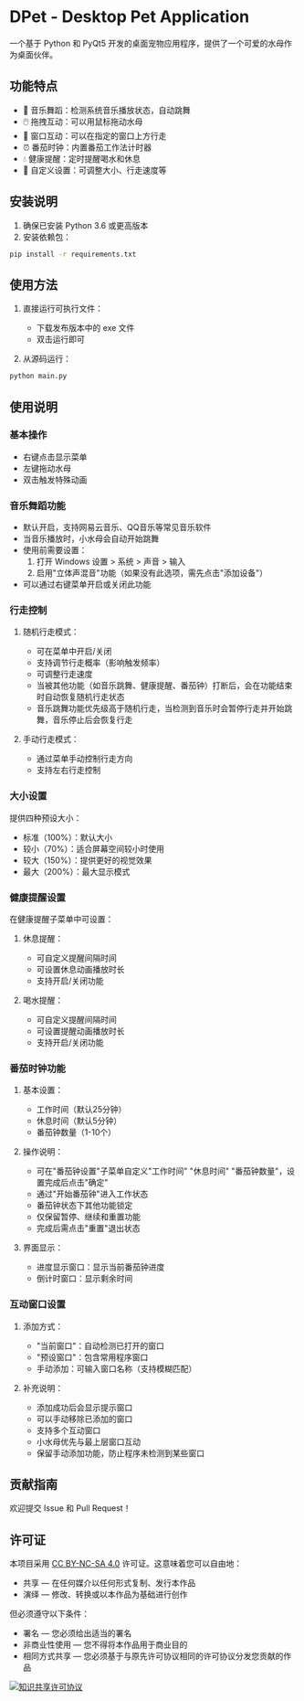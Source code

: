 # DPet - Desktop Pet Application

一个基于 Python 和 PyQt5 开发的桌面宠物应用程序，提供了一个可爱的水母作为桌面伙伴。

## 功能特点

- 🎵 音乐舞蹈：检测系统音乐播放状态，自动跳舞
- 🖱️ 拖拽互动：可以用鼠标拖动水母
- 🎯 窗口互动：可以在指定的窗口上方行走
- ⏰ 番茄时钟：内置番茄工作法计时器
- 💧 健康提醒：定时提醒喝水和休息
- 🎨 自定义设置：可调整大小、行走速度等

## 安装说明

1. 确保已安装 Python 3.6 或更高版本
2. 安装依赖包：
```bash
pip install -r requirements.txt
```

## 使用方法

1. 直接运行可执行文件：
   - 下载发布版本中的 exe 文件
   - 双击运行即可

2. 从源码运行：
```bash
python main.py
```

## 使用说明

### 基本操作
- 右键点击显示菜单
- 左键拖动水母
- 双击触发特殊动画

### 音乐舞蹈功能
- 默认开启，支持网易云音乐、QQ音乐等常见音乐软件
- 当音乐播放时，小水母会自动开始跳舞
- 使用前需要设置：
  1. 打开 Windows 设置 > 系统 > 声音 > 输入
  2. 启用"立体声混音"功能（如果没有此选项，需先点击"添加设备"）
- 可以通过右键菜单开启或关闭此功能

### 行走控制
1. 随机行走模式：
   - 可在菜单中开启/关闭
   - 支持调节行走概率（影响触发频率）
   - 可调整行走速度
   - 当被其他功能（如音乐跳舞、健康提醒、番茄钟）打断后，会在功能结束时自动恢复随机行走状态
   - 音乐跳舞功能优先级高于随机行走，当检测到音乐时会暂停行走并开始跳舞，音乐停止后会恢复行走

2. 手动行走模式：
   - 通过菜单手动控制行走方向
   - 支持左右行走控制

### 大小设置
提供四种预设大小：
- 标准（100%）：默认大小
- 较小（70%）：适合屏幕空间较小时使用
- 较大（150%）：提供更好的视觉效果
- 最大（200%）：最大显示模式

### 健康提醒设置
在健康提醒子菜单中可设置：

1. 休息提醒：
   - 可自定义提醒间隔时间
   - 可设置休息动画播放时长
   - 支持开启/关闭功能

2. 喝水提醒：
   - 可自定义提醒间隔时间
   - 可设置提醒动画播放时长
   - 支持开启/关闭功能

### 番茄时钟功能
1. 基本设置：
   - 工作时间（默认25分钟）
   - 休息时间（默认5分钟）
   - 番茄钟数量（1-10个）

2. 操作说明：
   - 可在"番茄钟设置"子菜单自定义"工作时间" "休息时间" "番茄钟数量"，设置完成后点击"确定"
   - 通过"开始番茄钟"进入工作状态
   - 番茄钟状态下其他功能锁定
   - 仅保留暂停、继续和重置功能
   - 完成后需点击"重置"退出状态

3. 界面显示：
   - 进度显示窗口：显示当前番茄钟进度
   - 倒计时窗口：显示剩余时间

### 互动窗口设置
1. 添加方式：
   - "当前窗口"：自动检测已打开的窗口
   - "预设窗口"：包含常用程序窗口
   - 手动添加：可输入窗口名称（支持模糊匹配）

2. 补充说明：
   - 添加成功后会显示提示窗口
   - 可以手动移除已添加的窗口
   - 支持多个互动窗口
   - 小水母优先与最上层窗口互动
   - 保留手动添加功能，防止程序未检测到某些窗口

## 贡献指南

欢迎提交 Issue 和 Pull Request！

## 许可证

本项目采用 [CC BY-NC-SA 4.0](https://creativecommons.org/licenses/by-nc-sa/4.0/deed.zh) 许可证。这意味着您可以自由地：

- 共享 — 在任何媒介以任何形式复制、发行本作品
- 演绎 — 修改、转换或以本作品为基础进行创作

但必须遵守以下条件：

- 署名 — 您必须给出适当的署名
- 非商业性使用 — 您不得将本作品用于商业目的
- 相同方式共享 — 您必须基于与原先许可协议相同的许可协议分发您贡献的作品

[![知识共享许可协议](https://i.creativecommons.org/l/by-nc-sa/4.0/88x31.png)](https://creativecommons.org/licenses/by-nc-sa/4.0/deed.zh) 